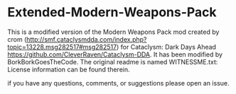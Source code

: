 # Extended-Modern-Weapons-Pack
This is a modified version of the Modern Weapons Pack mod created by crom (http://smf.cataclysmdda.com/index.php?topic=13228.msg282517#msg282517) for Cataclysm: Dark Days Ahead https://github.com/CleverRaven/Cataclysm-DDA. It has been modified by BorkBorkGoesTheCode. The original readme is named WITNESSME.txt: License information can be found therein.

if you have any questions, comments, or suggestions please open an issue.
